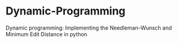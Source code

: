 # Dynamic-Programming
Dynamic programming: Implementing the Needleman–Wunsch and Minimum Edit Distance in python
